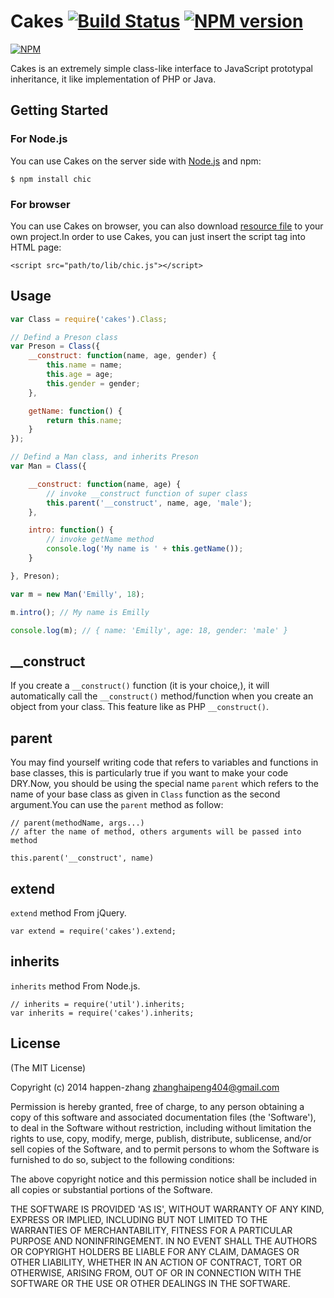 Cakes [![Build Status](https://api.travis-ci.org/repositories/happen-zhang/cakes.png)](https://travis-ci.org/happen-zhang/cakes) [![NPM version](https://badge.fury.io/js/cakes.png)](http://badge.fury.io/js/cakes)
======

[![NPM](https://nodei.co/npm/cakes.png?downloads=true&downloadRank=true&stars=true)](https://nodei.co/npm/cakes/)

Cakes is an extremely simple class-like interface to JavaScript prototypal inheritance, it like implementation of PHP or Java.

## Getting Started ##

### For Node.js ###

You can use Cakes on the server side with [Node.js](http://nodejs.org/) and npm:

```
$ npm install chic
```

### For browser ###

You can use Cakes on browser, you can also download [resource file](https://github.com/happen-zhang/cakes/blob/master/lib/cakes.js) to your own project.In order to use Cakes, you can just insert the script tag into HTML page:

```
<script src="path/to/lib/chic.js"></script>
```

## Usage ##

```Javascript
var Class = require('cakes').Class;

// Defind a Preson class
var Preson = Class({
    __construct: function(name, age, gender) {
        this.name = name;
        this.age = age;
        this.gender = gender;
    },

    getName: function() {
        return this.name;
    }
});

// Defind a Man class, and inherits Preson
var Man = Class({

    __construct: function(name, age) {
        // invoke __construct function of super class
        this.parent('__construct', name, age, 'male');
    },

    intro: function() {
        // invoke getName method
        console.log('My name is ' + this.getName());
    }

}, Preson);

var m = new Man('Emilly', 18);

m.intro(); // My name is Emilly

console.log(m); // { name: 'Emilly', age: 18, gender: 'male' }
```

## __construct ##

If you create a `__construct()` function (it is your choice,), it will automatically call the `__construct()` method/function when you create an object from your class. This feature like as PHP `__construct()`.

## parent ##

You may find yourself writing code that refers to variables and functions in base classes, this is particularly true if you want to make your code DRY.Now, you should be using the special name `parent` which refers to the name of your base class as given in `Class` function as the second argument.You can use the `parent` method as follow:

```
// parent(methodName, args...)
// after the name of method, others arguments will be passed into method

this.parent('__construct', name)
```

## extend ##

`extend` method From jQuery.

```
var extend = require('cakes').extend;
```

## inherits ##

`inherits` method From Node.js.

```
// inherits = require('util').inherits;
var inherits = require('cakes').inherits;
```

## License ##

(The MIT License)

Copyright (c) 2014 happen-zhang <zhanghaipeng404@gmail.com>

Permission is hereby granted, free of charge, to any person obtaining
a copy of this software and associated documentation files (the
'Software'), to deal in the Software without restriction, including
without limitation the rights to use, copy, modify, merge, publish,
distribute, sublicense, and/or sell copies of the Software, and to
permit persons to whom the Software is furnished to do so, subject to
the following conditions:

The above copyright notice and this permission notice shall be
included in all copies or substantial portions of the Software.

THE SOFTWARE IS PROVIDED 'AS IS', WITHOUT WARRANTY OF ANY KIND,
EXPRESS OR IMPLIED, INCLUDING BUT NOT LIMITED TO THE WARRANTIES OF
MERCHANTABILITY, FITNESS FOR A PARTICULAR PURPOSE AND NONINFRINGEMENT.
IN NO EVENT SHALL THE AUTHORS OR COPYRIGHT HOLDERS BE LIABLE FOR ANY
CLAIM, DAMAGES OR OTHER LIABILITY, WHETHER IN AN ACTION OF CONTRACT,
TORT OR OTHERWISE, ARISING FROM, OUT OF OR IN CONNECTION WITH THE
SOFTWARE OR THE USE OR OTHER DEALINGS IN THE SOFTWARE.
